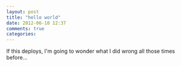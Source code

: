 ```yaml
---
layout: post
title: "hello world"
date: 2012-06-10 12:37
comments: true
categories: 
---
```

If this deploys, I'm going to wonder what I did wrong all those times before...
